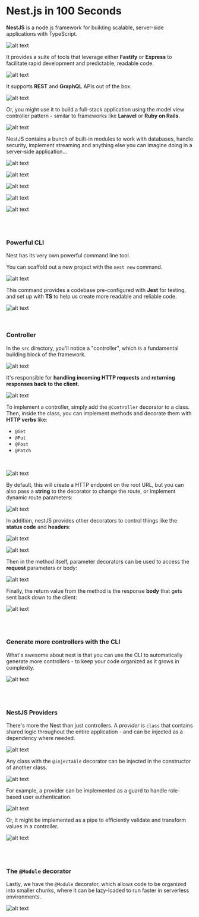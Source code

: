 # Nest.js in 100 Seconds

**NestJS** is a node.js framework for building scalable, server-side applications with TypeScript. 

![alt text](images/{7953A145-C8D8-4887-8F1C-B920B8DFE875}.png)

It provides a suite of tools that leverage either **Fastify** or **Express** to facilitate rapid development and predictable, readable code. 

![alt text](images/{81B82508-AD77-4C6C-926F-ABAC2B00EA2F}.png)

It supports **REST** and **GraphQL** APIs out of the box.

![alt text](images/{51A3BBE4-2423-4677-9C15-BDA08C9FC761}.png)

Or, you might use it to build a full-stack application using the model view controller pattern - similar to frameworks like **Laravel** or **Ruby on Rails**.

![alt text](images/{293EEB21-5EC3-4009-87AA-1955212E302B}.png)

NestJS contains a bunch of built-in modules to work with databases, handle security, implement streaming and anything else you can imagine doing in a server-side application...

![alt text](images/{31BFEA9A-A36B-4E7A-8BE9-101530A80069}.png)

![alt text](images/{E9BB45E5-F59F-4276-A762-C25BFF69495A}.png)

![alt text](images/{A4AD2D28-7F61-48C5-B832-BE7A4BB28591}.png)

![alt text](images/{C834E67B-B629-4D04-AEA7-11EBD54FBBEA}.png)

![alt text](images/{37BC5D7D-C823-4871-99AC-04E4AC83E4FD}.png)

<br><br>

### Powerful CLI

Nest has its very own powerful command line tool. 

You can scaffold out a new project with the `nest new` command.

![alt text](images/{42BE993C-4DBC-4113-B393-146987097F58}.png)

This command provides a codebase pre-configured with **Jest** for testing, and set up with **TS** to help us create more readable and reliable code.

![alt text](images/{6946A199-62FF-4C35-872B-2B3C61C1E8B4}.png)

<br>

### Controller

In the `src` directory, you'll notice a "controller", which is a fundamental building block of the framework.

![alt text](images/{919FF6C6-31BB-4456-B244-09ED4D9F4EF4}.png)

It's responsible for **handling incoming HTTP requests** and **returning responses back to the client.** 

![alt text](images/{99043529-22D7-41BB-98BB-76A4C8A17094}.png)

To implement a controller, simply add the `@Controller` decorator to a class. Then, inside the class, you can implement methods and decorate them with **HTTP verbs** like: 

- `@Get`
- `@Put`
- `@Post`
- `@Patch`

<br>

![alt text](images/{1AD8EB63-E330-4886-BD9A-38DCBED48895}.png)

By default, this will create a HTTP endpoint on the root URL, but you can also pass a **string** to the decorator to change the route, or implement dynamic route parameters:

![alt text](images/{315D205D-4B57-45EE-A7F2-88324F281B2A}.png)

In addition, nestJS provides other decorators to control things like the **status code** and **headers**:

![alt text](images/{B5691B8E-122B-4B31-8287-2AD422EC3368}.png)

![alt text](images/{DD35030C-00B7-48A0-B5A0-265BF2C01AD7}.png)

Then in the method itself, parameter decorators can be used to access the **request** parameters or body:

![alt text](images/{84325023-7BCD-42A8-8FDC-4DB7F0DBB089}.png)

Finally, the return value from the method is the response **body** that gets sent back down to the client:

![alt text](images/{F8988B0E-8646-48EE-B077-42BF4459B0CB}.png)

<br><br>

### Generate more controllers with the CLI

What's awesome about nest is that you can use the CLI to automatically generate more controllers - to keep your code organized as it grows in complexity. 

![alt text](images/{64FE63B5-527D-4349-8507-A76EB085DFD7}.png)

<br><br>

### NestJS Providers

There's more the Nest than just controllers. A *provider* is `class` that contains shared logic throughout the entire application - and can be injected as a dependency where needed.

![alt text](images/{311AC52B-DD6B-4EA8-867D-EE844C68F107}.png)

Any class with the `@injectable` decorator can be injected in the constructor of another class.

![alt text](images/{2B2630A7-8ED9-4052-B3B0-489A58940A01}.png)

For example, a provider can be implemented as a guard to handle role-based user authentication. 

![alt text](images/{E1EFD399-8C55-4153-8957-F29475C4BDCC}.png)

Or, it might be implemented as a pipe to efficiently validate and transform values in a controller. 

![alt text](images/{0800C1A2-EC1B-4C90-936D-26478D354831}.png)

<br><br>

### The `@Module` decorator

Lastly, we have the `@Module` decorator, which allows code to be organized into smaller chunks, where it can be lazy-loaded to run faster in serverless environments.

![alt text](images/{6900F75C-34CE-47F5-AE33-52D870B51271}.png)

